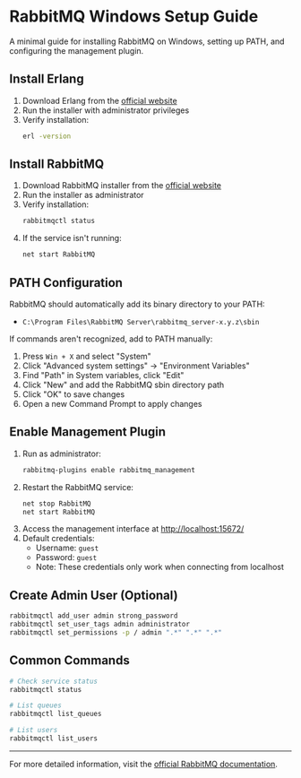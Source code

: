 # RabbitMQ Windows Setup Guide

A minimal guide for installing RabbitMQ on Windows, setting up PATH, and configuring the management plugin.

## Install Erlang

1. Download Erlang from the [official website](https://www.erlang.org/downloads)
2. Run the installer with administrator privileges
3. Verify installation:
   ```bash
   erl -version
   ```

## Install RabbitMQ

1. Download RabbitMQ installer from the [official website](https://www.rabbitmq.com/download.html)
2. Run the installer as administrator
3. Verify installation:
   ```bash
   rabbitmqctl status
   ```
4. If the service isn't running:
   ```bash
   net start RabbitMQ
   ```

## PATH Configuration

RabbitMQ should automatically add its binary directory to your PATH:
- `C:\Program Files\RabbitMQ Server\rabbitmq_server-x.y.z\sbin`

If commands aren't recognized, add to PATH manually:
1. Press `Win + X` and select "System"
2. Click "Advanced system settings" → "Environment Variables"
3. Find "Path" in System variables, click "Edit"
4. Click "New" and add the RabbitMQ sbin directory path
5. Click "OK" to save changes
6. Open a new Command Prompt to apply changes

## Enable Management Plugin

1. Run as administrator:
   ```bash
   rabbitmq-plugins enable rabbitmq_management
   ```
2. Restart the RabbitMQ service:
   ```bash
   net stop RabbitMQ
   net start RabbitMQ
   ```
3. Access the management interface at [http://localhost:15672/](http://localhost:15672/)
4. Default credentials:
   - Username: `guest`
   - Password: `guest`
   - Note: These credentials only work when connecting from localhost

## Create Admin User (Optional)

```bash
rabbitmqctl add_user admin strong_password
rabbitmqctl set_user_tags admin administrator
rabbitmqctl set_permissions -p / admin ".*" ".*" ".*"
```

## Common Commands

```bash
# Check service status
rabbitmqctl status

# List queues
rabbitmqctl list_queues

# List users
rabbitmqctl list_users
```

---

For more detailed information, visit the [official RabbitMQ documentation](https://www.rabbitmq.com/documentation.html).
